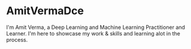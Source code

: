 # AmitVermaDce
 I'm Amit Verma, a Deep Learning and Machine Learning Practitioner and Learner. I'm here to showcase my work & skills and learning alot in the process.
